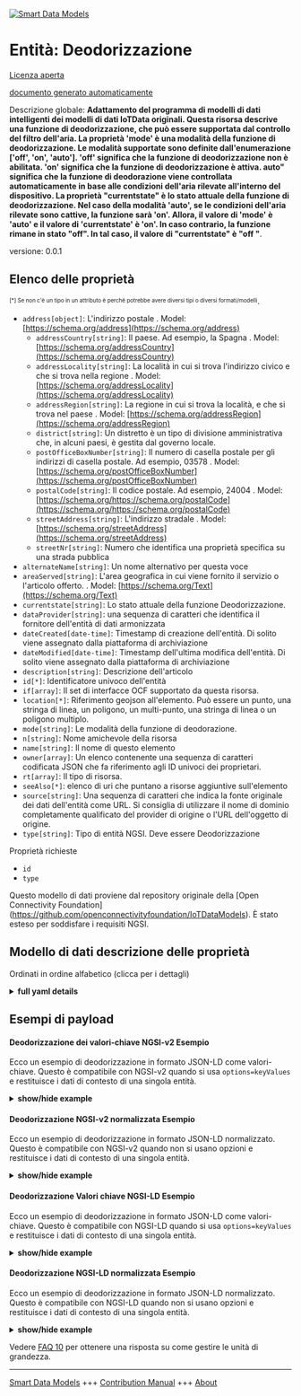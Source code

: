 <!-- 10-Header -->  
[![Smart Data Models](https://smartdatamodels.org/wp-content/uploads/2022/01/SmartDataModels_logo.png "Logo")](https://smartdatamodels.org)  
Entità: Deodorizzazione  
=======================<!-- /10-Header -->  
<!-- 15-License -->  
[Licenza aperta](https://github.com/smart-data-models//dataModel.OCF/blob/master/Deodorization/LICENSE.md)  
[documento generato automaticamente](https://docs.google.com/presentation/d/e/2PACX-1vTs-Ng5dIAwkg91oTTUdt8ua7woBXhPnwavZ0FxgR8BsAI_Ek3C5q97Nd94HS8KhP-r_quD4H0fgyt3/pub?start=false&loop=false&delayms=3000#slide=id.gb715ace035_0_60)  
<!-- /15-License -->  
<!-- 20-Description -->  
Descrizione globale: **Adattamento del programma di modelli di dati intelligenti dei modelli di dati IoTData originali. Questa risorsa descrive una funzione di deodorizzazione, che può essere supportata dal controllo del filtro dell'aria.   La proprietà 'mode' è una modalità della funzione di deodorizzazione. Le modalità supportate sono definite dall'enumerazione ['off', 'on', 'auto']. 'off' significa che la funzione di deodorizzazione non è abilitata. 'on' significa che la funzione di deodorizzazione è attiva. auto" significa che la funzione di deodorazione viene controllata automaticamente in base alle condizioni dell'aria rilevate all'interno del dispositivo.  La proprietà "currentstate" è lo stato attuale della funzione di deodorizzazione. Nel caso della modalità 'auto', se le condizioni dell'aria rilevate sono cattive, la funzione sarà 'on'. Allora, il valore di 'mode' è 'auto' e il valore di 'currentstate' è 'on'. In caso contrario, la funzione rimane in stato "off". In tal caso, il valore di "currentstate" è "off "**.  
versione: 0.0.1  
<!-- /20-Description -->  
<!-- 30-PropertiesList -->  

## Elenco delle proprietà  

<sup><sub>[*] Se non c'è un tipo in un attributo è perché potrebbe avere diversi tipi o diversi formati/modelli</sub></sup>.  
- `address[object]`: L'indirizzo postale  . Model: [https://schema.org/address](https://schema.org/address)	- `addressCountry[string]`: Il paese. Ad esempio, la Spagna  . Model: [https://schema.org/addressCountry](https://schema.org/addressCountry)  
	- `addressLocality[string]`: La località in cui si trova l'indirizzo civico e che si trova nella regione  . Model: [https://schema.org/addressLocality](https://schema.org/addressLocality)  
	- `addressRegion[string]`: La regione in cui si trova la località, e che si trova nel paese  . Model: [https://schema.org/addressRegion](https://schema.org/addressRegion)  
	- `district[string]`: Un distretto è un tipo di divisione amministrativa che, in alcuni paesi, è gestita dal governo locale.    
	- `postOfficeBoxNumber[string]`: Il numero di casella postale per gli indirizzi di casella postale. Ad esempio, 03578  . Model: [https://schema.org/postOfficeBoxNumber](https://schema.org/postOfficeBoxNumber)  
	- `postalCode[string]`: Il codice postale. Ad esempio, 24004  . Model: [https://schema.org/https://schema.org/postalCode](https://schema.org/https://schema.org/postalCode)  
	- `streetAddress[string]`: L'indirizzo stradale  . Model: [https://schema.org/streetAddress](https://schema.org/streetAddress)  
	- `streetNr[string]`: Numero che identifica una proprietà specifica su una strada pubblica    
- `alternateName[string]`: Un nome alternativo per questa voce  - `areaServed[string]`: L'area geografica in cui viene fornito il servizio o l'articolo offerto.  . Model: [https://schema.org/Text](https://schema.org/Text)- `currentstate[string]`: Lo stato attuale della funzione Deodorizzazione.  - `dataProvider[string]`: una sequenza di caratteri che identifica il fornitore dell'entità di dati armonizzata  - `dateCreated[date-time]`: Timestamp di creazione dell'entità. Di solito viene assegnato dalla piattaforma di archiviazione  - `dateModified[date-time]`: Timestamp dell'ultima modifica dell'entità. Di solito viene assegnato dalla piattaforma di archiviazione  - `description[string]`: Descrizione dell'articolo  - `id[*]`: Identificatore univoco dell'entità  - `if[array]`: Il set di interfacce OCF supportato da questa risorsa.  - `location[*]`: Riferimento geojson all'elemento. Può essere un punto, una stringa di linea, un poligono, un multi-punto, una stringa di linea o un poligono multiplo.  - `mode[string]`: Le modalità della funzione di deodorazione.  - `n[string]`: Nome amichevole della risorsa  - `name[string]`: Il nome di questo elemento  - `owner[array]`: Un elenco contenente una sequenza di caratteri codificata JSON che fa riferimento agli ID univoci dei proprietari.  - `rt[array]`: Il tipo di risorsa.  - `seeAlso[*]`: elenco di uri che puntano a risorse aggiuntive sull'elemento  - `source[string]`: Una sequenza di caratteri che indica la fonte originale dei dati dell'entità come URL. Si consiglia di utilizzare il nome di dominio completamente qualificato del provider di origine o l'URL dell'oggetto di origine.  - `type[string]`: Tipo di entità NGSI. Deve essere Deodorizzazione  <!-- /30-PropertiesList -->  
<!-- 35-RequiredProperties -->  
Proprietà richieste  
- `id`  - `type`  <!-- /35-RequiredProperties -->  
<!-- 40-RequiredProperties -->  
Questo modello di dati proviene dal repository originale della [Open Connectivity Foundation] (https://github.com/openconnectivityfoundation/IoTDataModels). È stato esteso per soddisfare i requisiti NGSI.  
<!-- /40-RequiredProperties -->  
<!-- 50-DataModelHeader -->  
## Modello di dati descrizione delle proprietà  
Ordinati in ordine alfabetico (clicca per i dettagli)  
<!-- /50-DataModelHeader -->  
<!-- 60-ModelYaml -->  
<details><summary><strong>full yaml details</strong></summary>    
```yaml  
Deodorization:    
  description: 'Smart Data Models Program adaptation of the original IoTData data Models. This Resource describes a deodorization function, which can be supported by controlling on air filter.   The Property ''mode'' is a mode of the deodorization function. The supported modes are defined by the enumeration [''off'', ''on'', ''auto''].  ''off'' means that the deodorization function is not enabled. ''on'' means that the deodorization function is active. ''auto'' means that the deodorization function is automatically controlled depending on sensed air condition in the device inside.  The Property ''currentstate'' is the current state of the deodorization function. In the case of ''auto'' mode, if the sensed air condition is determined to be bad, the function will be ''on''. Then, ''mode'' value is ''auto'' and ''currentstate'' value is ''on''. If not, the function is remaining ''off'' state. Then, ''currentstate'' value is ''off''.'    
  properties:    
    address:    
      description: The mailing address    
      properties:    
        addressCountry:    
          description: 'The country. For example, Spain'    
          type: string    
          x-ngsi:    
            model: https://schema.org/addressCountry    
            type: Property    
        addressLocality:    
          description: 'The locality in which the street address is, and which is in the region'    
          type: string    
          x-ngsi:    
            model: https://schema.org/addressLocality    
            type: Property    
        addressRegion:    
          description: 'The region in which the locality is, and which is in the country'    
          type: string    
          x-ngsi:    
            model: https://schema.org/addressRegion    
            type: Property    
        district:    
          description: 'A district is a type of administrative division that, in some countries, is managed by the local government'    
          type: string    
          x-ngsi:    
            type: Property    
        postOfficeBoxNumber:    
          description: 'The post office box number for PO box addresses. For example, 03578'    
          type: string    
          x-ngsi:    
            model: https://schema.org/postOfficeBoxNumber    
            type: Property    
        postalCode:    
          description: 'The postal code. For example, 24004'    
          type: string    
          x-ngsi:    
            model: https://schema.org/https://schema.org/postalCode    
            type: Property    
        streetAddress:    
          description: The street address    
          type: string    
          x-ngsi:    
            model: https://schema.org/streetAddress    
            type: Property    
        streetNr:    
          description: Number identifying a specific property on a public street    
          type: string    
          x-ngsi:    
            type: Property    
      type: object    
      x-ngsi:    
        model: https://schema.org/address    
        type: Property    
    alternateName:    
      description: An alternative name for this item    
      type: string    
      x-ngsi:    
        type: Property    
    areaServed:    
      description: The geographic area where a service or offered item is provided    
      type: string    
      x-ngsi:    
        model: https://schema.org/Text    
        type: Property    
    currentstate:    
      description: The current state of the Deodorization function.    
      enum:    
        - off    
        - on    
      readOnly: true    
      type: string    
      x-ngsi:    
        type: Property    
    dataProvider:    
      description: A sequence of characters identifying the provider of the harmonised data entity    
      type: string    
      x-ngsi:    
        type: Property    
    dateCreated:    
      description: Entity creation timestamp. This will usually be allocated by the storage platform    
      format: date-time    
      type: string    
      x-ngsi:    
        type: Property    
    dateModified:    
      description: Timestamp of the last modification of the entity. This will usually be allocated by the storage platform    
      format: date-time    
      type: string    
      x-ngsi:    
        type: Property    
    description:    
      description: A description of this item    
      type: string    
      x-ngsi:    
        type: Property    
    id:    
      anyOf:    
        - description: Identifier format of any NGSI entity    
          maxLength: 256    
          minLength: 1    
          pattern: ^[\w\-\.\{\}\$\+\*\[\]`|~^@!,:\\]+$    
          type: string    
          x-ngsi:    
            type: Property    
        - description: Identifier format of any NGSI entity    
          format: uri    
          type: string    
          x-ngsi:    
            type: Property    
      description: Unique identifier of the entity    
      x-ngsi:    
        type: Property    
    if:    
      description: The OCF Interface set supported by this Resource.    
      items:    
        enum:    
          - oic.if.a    
          - oic.if.baseline    
        type: string    
      minItems: 2    
      readOnly: true    
      type: array    
      uniqueItems: true    
      x-ngsi:    
        type: Property    
    location:    
      description: 'Geojson reference to the item. It can be Point, LineString, Polygon, MultiPoint, MultiLineString or MultiPolygon'    
      oneOf:    
        - description: Geojson reference to the item. Point    
          properties:    
            bbox:    
              items:    
                type: number    
              minItems: 4    
              type: array    
            coordinates:    
              items:    
                type: number    
              minItems: 2    
              type: array    
            type:    
              enum:    
                - Point    
              type: string    
          required:    
            - type    
            - coordinates    
          title: GeoJSON Point    
          type: object    
          x-ngsi:    
            type: GeoProperty    
        - description: Geojson reference to the item. LineString    
          properties:    
            bbox:    
              items:    
                type: number    
              minItems: 4    
              type: array    
            coordinates:    
              items:    
                items:    
                  type: number    
                minItems: 2    
                type: array    
              minItems: 2    
              type: array    
            type:    
              enum:    
                - LineString    
              type: string    
          required:    
            - type    
            - coordinates    
          title: GeoJSON LineString    
          type: object    
          x-ngsi:    
            type: GeoProperty    
        - description: Geojson reference to the item. Polygon    
          properties:    
            bbox:    
              items:    
                type: number    
              minItems: 4    
              type: array    
            coordinates:    
              items:    
                items:    
                  items:    
                    type: number    
                  minItems: 2    
                  type: array    
                minItems: 4    
                type: array    
              type: array    
            type:    
              enum:    
                - Polygon    
              type: string    
          required:    
            - type    
            - coordinates    
          title: GeoJSON Polygon    
          type: object    
          x-ngsi:    
            type: GeoProperty    
        - description: Geojson reference to the item. MultiPoint    
          properties:    
            bbox:    
              items:    
                type: number    
              minItems: 4    
              type: array    
            coordinates:    
              items:    
                items:    
                  type: number    
                minItems: 2    
                type: array    
              type: array    
            type:    
              enum:    
                - MultiPoint    
              type: string    
          required:    
            - type    
            - coordinates    
          title: GeoJSON MultiPoint    
          type: object    
          x-ngsi:    
            type: GeoProperty    
        - description: Geojson reference to the item. MultiLineString    
          properties:    
            bbox:    
              items:    
                type: number    
              minItems: 4    
              type: array    
            coordinates:    
              items:    
                items:    
                  items:    
                    type: number    
                  minItems: 2    
                  type: array    
                minItems: 2    
                type: array    
              type: array    
            type:    
              enum:    
                - MultiLineString    
              type: string    
          required:    
            - type    
            - coordinates    
          title: GeoJSON MultiLineString    
          type: object    
          x-ngsi:    
            type: GeoProperty    
        - description: Geojson reference to the item. MultiLineString    
          properties:    
            bbox:    
              items:    
                type: number    
              minItems: 4    
              type: array    
            coordinates:    
              items:    
                items:    
                  items:    
                    items:    
                      type: number    
                    minItems: 2    
                    type: array    
                  minItems: 4    
                  type: array    
                type: array    
              type: array    
            type:    
              enum:    
                - MultiPolygon    
              type: string    
          required:    
            - type    
            - coordinates    
          title: GeoJSON MultiPolygon    
          type: object    
          x-ngsi:    
            type: GeoProperty    
      x-ngsi:    
        type: GeoProperty    
    mode:    
      description: The modes of the Deodorization function.    
      enum:    
        - off    
        - on    
        - auto    
      type: string    
      x-ngsi:    
        type: Property    
    n:    
      description: Friendly name of the Resource    
      maxLength: 64    
      readOnly: true    
      type: string    
      x-ngsi:    
        type: Property    
    name:    
      description: The name of this item    
      type: string    
      x-ngsi:    
        type: Property    
    owner:    
      description: A List containing a JSON encoded sequence of characters referencing the unique Ids of the owner(s)    
      items:    
        anyOf:    
          - description: Identifier format of any NGSI entity    
            maxLength: 256    
            minLength: 1    
            pattern: ^[\w\-\.\{\}\$\+\*\[\]`|~^@!,:\\]+$    
            type: string    
            x-ngsi:    
              type: Property    
          - description: Identifier format of any NGSI entity    
            format: uri    
            type: string    
            x-ngsi:    
              type: Property    
        description: Unique identifier of the entity    
        x-ngsi:    
          type: Property    
      type: array    
      x-ngsi:    
        type: Property    
    rt:    
      description: The Resource Type.    
      items:    
        enum:    
          - oic.r.deodorization    
        maxLength: 64    
        type: string    
      minItems: 1    
      readOnly: true    
      type: array    
      uniqueItems: true    
      x-ngsi:    
        type: Property    
    seeAlso:    
      description: list of uri pointing to additional resources about the item    
      oneOf:    
        - items:    
            format: uri    
            type: string    
          minItems: 1    
          type: array    
        - format: uri    
          type: string    
      x-ngsi:    
        type: Property    
    source:    
      description: 'A sequence of characters giving the original source of the entity data as a URL. Recommended to be the fully qualified domain name of the source provider, or the URL to the source object'    
      type: string    
      x-ngsi:    
        type: Property    
    type:    
      description: NGSI entity type. It has to be Deodorization    
      enum:    
        - Deodorization    
      type: string    
      x-ngsi:    
        type: Property    
  required:    
    - id    
    - type    
  type: object    
  x-derived-from: https://github.com/OpenInterConnect/IoTDataModels/blob/master/DeodorizationResURI.swagger.json    
  x-disclaimer: 'Redistribution and use in source and binary forms, with or without modification, are permitted  provided that the license conditions are met. Copyleft (c) 2022 Contributors to Smart Data Models Program'    
  x-license-url: https://github.com/smart-data-models/dataModel.OCF/blob/master/Deodorization/LICENSE.md    
  x-model-schema: https://smart-data-models.github.io/dataModel.IoTDataModels/Deodorization/schema.json    
  x-model-tags: OCF    
  x-version: 0.0.1    
```  
</details>    
<!-- /60-ModelYaml -->  
<!-- 70-MiddleNotes -->  
<!-- /70-MiddleNotes -->  
<!-- 80-Examples -->  
## Esempi di payload  
#### Deodorizzazione dei valori-chiave NGSI-v2 Esempio  
Ecco un esempio di deodorizzazione in formato JSON-LD come valori-chiave. Questo è compatibile con NGSI-v2 quando si usa `options=keyValues` e restituisce i dati di contesto di una singola entità.  
<details><summary><strong>show/hide example</strong></summary>    
```json  
{  
    "id": "urn:ngsi-ld:Deodorization:id:DDRP:28146546",  
    "dateCreated": "2002-04-04T10:47:16Z",  
    "dateModified": "1992-12-09T04:22:28Z",  
    "source": "Look record interview few. Turn phone heart window. Assume be seek article.",  
    "name": "Hour million large major.",  
    "alternateName": "Institution happy write end since. Court boy state table agree moment. Budget huge debate among way. Per",  
    "description": "Work chance image quite there many true follow. Your play themselves myself use act relationship.",  
    "dataProvider": "Along chance either six success on. At be than always different American address. Former claim chance prevent why measure too.",  
    "owner": [  
        "urn:ngsi-ld:Deodorization:items:YGJR:80918916",  
        "urn:ngsi-ld:Deodorization:items:VAXF:96769930"  
    ],  
    "seeAlso": [  
        "urn:ngsi-ld:Deodorization:items:JYNM:48945174"  
    ],  
    "location": {  
        "type": "Point",  
        "coordinates": [  
            12.993162,  
            -146.575081  
        ]  
    },  
    "address": {  
        "streetAddress": "Dream role free walk. Individual man tell response purpo",  
        "addressLocality": "Partner hit another. Sing after our car food record power. Himself simply make t",  
        "addressRegion": "Place full buy radio perform small camera tr",  
        "addressCountry": "What top always effort. War project occur. Director simply those physical maybe. Information figure box international not type very.",  
        "postalCode": "Between similar safe air. Issue",  
        "postOfficeBoxNumber": "Audience throw debate daughter purpose voice. Security fall ready usually.",  
        "streetNr": "Co",  
        "district": "Player contain year bill ok "  
    },  
    "areaServed": "Information animal car after back available. Federal indicate unit opportunity fear great.",  
    "rt": [  
        "oic.r.deodorization"  
    ],  
    "mode": "on",  
    "currentstate": "on",  
    "n": "Heavy across while top. Daught",  
    "if": [  
        "oic.if.baseline",  
        "oic.if.a"  
    ],  
    "type": "Deodorization"  
}  
```  
</details>  
#### Deodorizzazione NGSI-v2 normalizzata Esempio  
Ecco un esempio di deodorizzazione in formato JSON-LD normalizzato. Questo è compatibile con NGSI-v2 quando non si usano opzioni e restituisce i dati di contesto di una singola entità.  
<details><summary><strong>show/hide example</strong></summary>    
```json  
{  
    "id": "urn:ngsi-ld:Deodorization:id:DDRP:28146546",  
    "dateCreated": {  
        "type": "DateTime",  
        "value": "2002-04-04T10:47:16Z"  
    },  
    "dateModified": {  
        "type": "DateTime",  
        "value": "1992-12-09T04:22:28Z"  
    },  
    "source": {  
        "type": "Text",  
        "value": "Look record interview few. Turn phone heart window. Assume be seek article."  
    },  
    "name": {  
        "type": "Text",  
        "value": "Hour million large major."  
    },  
    "alternateName": {  
        "type": "Text",  
        "value": "Institution happy write end since. Court boy state table agree moment. Budget huge debate among way. Per"  
    },  
    "description": {  
        "type": "Text",  
        "value": "Work chance image quite there many true follow. Your play themselves myself use act relationship."  
    },  
    "dataProvider": {  
        "type": "Text",  
        "value": "Along chance either six success on. At be than always different American address. Former claim chance prevent why measure too."  
    },  
    "owner": {  
        "type": "StructuredValue",  
        "value": [  
            "urn:ngsi-ld:Deodorization:items:YGJR:80918916",  
            "urn:ngsi-ld:Deodorization:items:VAXF:96769930"  
        ]  
    },  
    "seeAlso": {  
        "type": "StructuredValue",  
        "value": [  
            "urn:ngsi-ld:Deodorization:items:JYNM:48945174"  
        ]  
    },  
    "location": {  
        "type": "geo:json",  
        "value": {  
            "type": "Point",  
            "coordinates": [  
                12.993162,  
                -146.575081  
            ]  
        }  
    },  
    "address": {  
        "type": "StructuredValue",  
        "value": {  
            "streetAddress": "Dream role free walk. Individual man tell response purpo",  
            "addressLocality": "Partner hit another. Sing after our car food record power. Himself simply make t",  
            "addressRegion": "Place full buy radio perform small camera tr",  
            "addressCountry": "What top always effort. War project occur. Director simply those physical maybe. Information figure box international not type very.",  
            "postalCode": "Between similar safe air. Issue",  
            "postOfficeBoxNumber": "Audience throw debate daughter purpose voice. Security fall ready usually.",  
            "streetNr": "Co",  
            "district": "Player contain year bill ok "  
        }  
    },  
    "areaServed": {  
        "type": "Text",  
        "value": "Information animal car after back available. Federal indicate unit opportunity fear great."  
    },  
    "rt": {  
        "type": "StructuredValue",  
        "value": [  
            "oic.r.deodorization"  
        ]  
    },  
    "mode": {  
        "type": "Text",  
        "value": "on"  
    },  
    "currentstate": {  
        "type": "Text",  
        "value": "on"  
    },  
    "n": {  
        "type": "Text",  
        "value": "Heavy across while top. Daught"  
    },  
    "if": {  
        "type": "StructuredValue",  
        "value": [  
            "oic.if.baseline",  
            "oic.if.a"  
        ]  
    },  
    "type": "Deodorization"  
}  
```  
</details>  
#### Deodorizzazione Valori chiave NGSI-LD Esempio  
Ecco un esempio di deodorizzazione in formato JSON-LD come valori-chiave. Questo è compatibile con NGSI-LD quando si usa `options=keyValues` e restituisce i dati di contesto di una singola entità.  
<details><summary><strong>show/hide example</strong></summary>    
```json  
{  
    "id": "urn:ngsi-ld:Deodorization:id:DDRP:28146546",  
    "dateCreated": "2002-04-04T10:47:16Z",  
    "dateModified": "1992-12-09T04:22:28Z",  
    "source": "Look record interview few. Turn phone heart window. Assume be seek article.",  
    "name": "Hour million large major.",  
    "alternateName": "Institution happy write end since. Court boy state table agree moment. Budget huge debate among way. Per",  
    "description": "Work chance image quite there many true follow. Your play themselves myself use act relationship.",  
    "dataProvider": "Along chance either six success on. At be than always different American address. Former claim chance prevent why measure too.",  
    "owner": [  
        "urn:ngsi-ld:Deodorization:items:YGJR:80918916",  
        "urn:ngsi-ld:Deodorization:items:VAXF:96769930"  
    ],  
    "seeAlso": [  
        "urn:ngsi-ld:Deodorization:items:JYNM:48945174"  
    ],  
    "location": {  
        "type": "Point",  
        "coordinates": [  
            12.993162,  
            -146.575081  
        ]  
    },  
    "address": {  
        "streetAddress": "Dream role free walk. Individual man tell response purpo",  
        "addressLocality": "Partner hit another. Sing after our car food record power. Himself simply make t",  
        "addressRegion": "Place full buy radio perform small camera tr",  
        "addressCountry": "What top always effort. War project occur. Director simply those physical maybe. Information figure box international not type very.",  
        "postalCode": "Between similar safe air. Issue",  
        "postOfficeBoxNumber": "Audience throw debate daughter purpose voice. Security fall ready usually.",  
        "streetNr": "Co",  
        "district": "Player contain year bill ok "  
    },  
    "areaServed": "Information animal car after back available. Federal indicate unit opportunity fear great.",  
    "rt": [  
        "oic.r.deodorization"  
    ],  
    "mode": "on",  
    "currentstate": "on",  
    "n": "Heavy across while top. Daught",  
    "if": [  
        "oic.if.baseline",  
        "oic.if.a"  
    ],  
    "type": "Deodorization",  
    "@context": [  
        "https://smartdatamodels.org/context.jsonld"  
    ]  
}  
```  
</details>  
#### Deodorizzazione NGSI-LD normalizzata Esempio  
Ecco un esempio di deodorizzazione in formato JSON-LD normalizzato. Questo è compatibile con NGSI-LD quando non si usano opzioni e restituisce i dati di contesto di una singola entità.  
<details><summary><strong>show/hide example</strong></summary>    
```json  
{  
    "id": "urn:ngsi-ld:Deodorization:id:DDRP:28146546",  
    "dateCreated": {  
        "type": "Property",  
        "value": {  
            "@type": "DateTime",  
            "@value": "2002-04-04T10:47:16Z"  
        }  
    },  
    "dateModified": {  
        "type": "Property",  
        "value": {  
            "@type": "DateTime",  
            "@value": "1992-12-09T04:22:28Z"  
        }  
    },  
    "source": {  
        "type": "Property",  
        "value": "Look record interview few. Turn phone heart window. Assume be seek article."  
    },  
    "name": {  
        "type": "Property",  
        "value": "Hour million large major."  
    },  
    "alternateName": {  
        "type": "Property",  
        "value": "Institution happy write end since. Court boy state table agree moment. Budget huge debate among way. Per"  
    },  
    "description": {  
        "type": "Property",  
        "value": "Work chance image quite there many true follow. Your play themselves myself use act relationship."  
    },  
    "dataProvider": {  
        "type": "Property",  
        "value": "Along chance either six success on. At be than always different American address. Former claim chance prevent why measure too."  
    },  
    "owner": {  
        "type": "Property",  
        "value": [  
            "urn:ngsi-ld:Deodorization:items:YGJR:80918916",  
            "urn:ngsi-ld:Deodorization:items:VAXF:96769930"  
        ]  
    },  
    "seeAlso": {  
        "type": "Property",  
        "value": [  
            "urn:ngsi-ld:Deodorization:items:JYNM:48945174"  
        ]  
    },  
    "location": {  
        "type": "GeoProperty",  
        "value": {  
            "type": "Point",  
            "coordinates": [  
                12.993162,  
                -146.575081  
            ]  
        }  
    },  
    "address": {  
        "type": "Property",  
        "value": {  
            "streetAddress": "Dream role free walk. Individual man tell response purpo",  
            "addressLocality": "Partner hit another. Sing after our car food record power. Himself simply make t",  
            "addressRegion": "Place full buy radio perform small camera tr",  
            "addressCountry": "What top always effort. War project occur. Director simply those physical maybe. Information figure box international not type very.",  
            "postalCode": "Between similar safe air. Issue",  
            "postOfficeBoxNumber": "Audience throw debate daughter purpose voice. Security fall ready usually.",  
            "streetNr": "Co",  
            "district": "Player contain year bill ok "  
        }  
    },  
    "areaServed": {  
        "type": "Property",  
        "value": "Information animal car after back available. Federal indicate unit opportunity fear great."  
    },  
    "rt": {  
        "type": "Property",  
        "value": [  
            "oic.r.deodorization"  
        ]  
    },  
    "mode": {  
        "type": "Property",  
        "value": "on"  
    },  
    "currentstate": {  
        "type": "Property",  
        "value": "on"  
    },  
    "n": {  
        "type": "Property",  
        "value": "Heavy across while top. Daught"  
    },  
    "if": {  
        "type": "Property",  
        "value": [  
            "oic.if.baseline",  
            "oic.if.a"  
        ]  
    },  
    "type": "Deodorization",  
    "@context": [  
        "https://smartdatamodels.org/context.jsonld"  
    ]  
}  
```  
</details><!-- /80-Examples -->  
<!-- 90-FooterNotes -->  
<!-- /90-FooterNotes -->  
<!-- 95-Units -->  
Vedere [FAQ 10](https://smartdatamodels.org/index.php/faqs/) per ottenere una risposta su come gestire le unità di grandezza.  
<!-- /95-Units -->  
<!-- 97-LastFooter -->  
---  
[Smart Data Models](https://smartdatamodels.org) +++ [Contribution Manual](https://bit.ly/contribution_manual) +++ [About](https://bit.ly/Introduction_SDM)<!-- /97-LastFooter -->  
